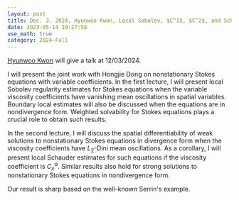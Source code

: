 ```yaml
---
layout: post
title: Dec. 3. 2024, Hyunwoo Kwon, Local Sobolev, $C^1$, $C^2$, and Schauder estimates for Stokes equations with variable coefficients II
date: 2023-05-14 19:27:58
use_math: true
category: 2024-Fall
---
```

 
[Hyunwoo Kwon](https://willkwon-math.kr) will give a talk at 12/03/2024.

I will present the joint work with Hongjie Dong on nonstationary Stokes equations with variable coefficients. In the first lecture, I will present local Sobolev regularity estimates for Stokes equations when the variable viscosity coefficients have vanishing mean oscillations in spatial variables. Boundary local estimates will also be discussed when the equations are in nondivergence form. Weighted solvability for Stokes equations plays a crucial role to obtain such results. 

In the second lecture, I will discuss the spatial differentiability of weak solutions to nonstationary Stokes equations in divergence form when the viscosity coefficients have $L_2$-Dini mean oscillations. As a corollary, I will present local Schauder estimates for such equations if the viscosity coefficient is $C^\alpha_x$. Similar results also hold for strong solutions to nonstationary Stokes equations in nondivergence form.

Our result is sharp based on the well-known Serrin's example.
